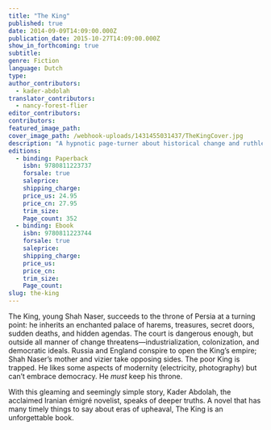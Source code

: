 ```yaml
---
title: "The King"
published: true
date: 2014-09-09T14:09:00.000Z
publication_date: 2015-10-27T14:09:00.000Z
show_in_forthcoming: true
subtitle:
genre: Fiction
language: Dutch
type:
author_contributors:
  - kader-abdolah
translator_contributors:
  - nancy-forest-flier
editor_contributors:
contributors:
featured_image_path:
cover_image_path: /webhook-uploads/1431455031437/TheKingCover.jpg
description: "A hypnotic page-turner about historical change and ruthless palace intrigue in Persia, c. 1848 "
editions:
  - binding: Paperback
    isbn: 9780811223737
    forsale: true
    saleprice:
    shipping_charge:
    price_us: 24.95
    price_cn: 27.95
    trim_size:
    Page_count: 352
  - binding: Ebook
    isbn: 9780811223744
    forsale: true
    saleprice:
    shipping_charge:
    price_us:
    price_cn:
    trim_size:
    Page_count:
slug: the-king
---
```


The King, young Shah Naser, succeeds to the throne of Persia at a turning point: he inherits an enchanted palace of harems, treasures, secret doors, sudden deaths, and hidden agendas. The court is dangerous enough, but outside all manner of change threatens—industrialization, colonization, and democratic ideals. Russia and England conspire to open the King’s empire; Shah Naser’s mother and vizier take opposing sides. The poor King is trapped. He likes some aspects of modernity (electricity, photography) but can’t embrace democracy. He _must_ keep his throne.

With this gleaming and seemingly simple story, Kader Abdolah, the acclaimed Iranian émigré novelist, speaks of deeper truths. A novel that has many timely things to say about eras of upheaval, The King is an unforgettable book.


